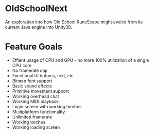 # OldSchoolNext
An exploration into how Old School RuneScape might evolve from its current Java engine into Unity3D.

# Feature Goals
* Effient usage of CPU and GPU - no more 100% utilization of a single CPU core
* No framerate cap
* Functional UI buttons, text, etc
* Bitmap font support
* Basic sound effects
* Primitive movement support
* Working overhead chat
* Working MIDI playback
* Login screen with working torches
* Multiplatform functionality
* Unlimited framerate
* Working torches
* Working loading screen
